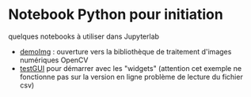 # Notebook Python pour initiation
quelques notebooks à utiliser dans Jupyterlab 
- [demoImg](./demoImg/) : ouverture vers la bibliothèque de traitement d'images numériques OpenCV
- [testGUI](./testGUI/) pour démarrer avec les "widgets" (attention cet exemple ne fonctionne pas sur la version en ligne problème de lecture du fichier csv)
